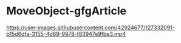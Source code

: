 # MoveObject-gfgArticle


https://user-images.githubusercontent.com/42924677/127332091-b15d6dfa-3155-4d69-9978-f83947e9fbe3.mp4

